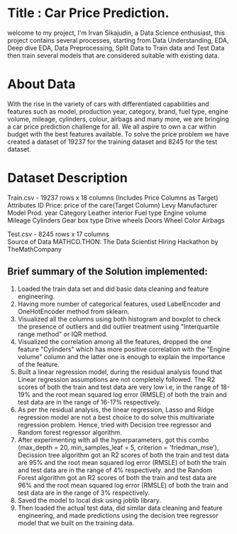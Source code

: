 
# Title : Car Price Prediction.

welcome to my project, I'm Irvan Sikajudin, a Data Science enthusiast, this project contains several processes, starting from Data Understanding, EDA, Deep dive EDA, Data Preprocessing, Split Data to Train data and Test Data then train several models that are considered suitable with existing data.


<h1>About Data</h1>
With the rise in the variety of cars with differentiated capabilities and features such as model, production year, category, brand, fuel type, engine volume, mileage, cylinders, colour, airbags and many more, we are bringing a car price prediction challenge for all. We all aspire to own a car within budget with the best features available. To solve the price problem we have created a dataset of 19237 for the training dataset and 8245 for the test dataset.

<h1>Dataset Description</h1>
Train.csv - 19237 rows x 18 columns (Includes Price Columns as Target)
Attributes
ID
Price: price of the care(Target Column)
Levy
Manufacturer
Model
Prod. year
Category
Leather interior
Fuel type
Engine volume
Mileage
Cylinders
Gear box type
Drive wheels
Doors
Wheel
Color
Airbags</br>

Test.csv - 8245 rows x 17 columns</br>
Source of Data MATHCO.THON: The Data Scientist Hiring Hackathon by TheMathCompany


Brief summary of the Solution implemented:
----------------------------------------------------------------------------------
1. Loaded the train data set and did basic data cleaning and feature engineering.
2. Having more number of categorical features, used LabelEncoder and OneHotEncoder method from sklearn.
3. Visualized all the columns using both histogram and boxplot to check the presence of outliers and did outlier treatment using "Interquartile range method" or IQR method.
4. Visualized the correlation among all the features, dropped the one feature "Cylinders" which has more positive correlation with the "Engine volume" column and the latter one is enough to explain the importance of the feature.
5. Built a linear regression model, during the residual analysis found that Linear regression assumptions are not completely followed. The R2 scores of both the train and test data are very low i.e, in the range of 18-19% and the root mean squared log error (RMSLE) of both the train and test data are in the range of 16-17% respectively.
6. As per the residual analysis, the linear regression, Lasso and Ridge regression model are not a best choice to do solve this multivariate regression problem. Hence, tried with Decision tree regressor and Random forest regressor algorithm.
7. After experimenting with all the hyperparameters, got this combo (max_depth = 20, min_samples_leaf = 5, criterion = 'friedman_mse'), Decission tree algorithm got an R2 scores of both the train and test data are  95% and the root mean squared log error (RMSLE) of both the train and test data are in the range of 4% respectively. and the Random Forest algorithm got an R2 scores of both the train and test data are 96% and the root mean squared log error (RMSLE) of both the train and test data are in the range of 3% respectively.
8. Saved the model to local disk using joblib library.
9. Then loaded the actual test data, did similar data cleaning and feature engineering, and made predictions using the decision tree regressor model that we built on the training data.

